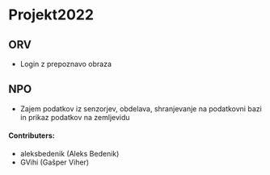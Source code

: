 # Projekt2022

## **ORV**
- Login z prepoznavo obraza

## **NPO**
- Zajem podatkov iz senzorjev, obdelava, shranjevanje na podatkovni bazi in prikaz podatkov na zemljevidu

#### Contributers:
- aleksbedenik (Aleks Bedenik)
- GVihi (Gašper Viher)

